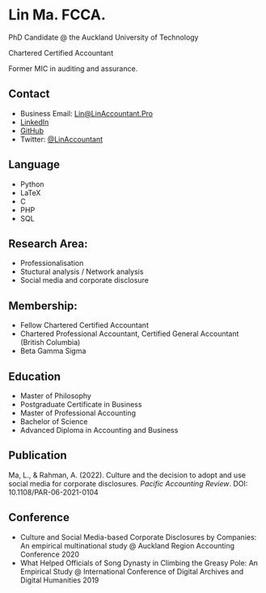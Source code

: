 # Lin Ma. FCCA.
PhD Candidate @ the Auckland University of Technology

Chartered Certified Accountant

Former MIC in auditing and assurance. 

## Contact
- Business Email: Lin@LinAccountant.Pro
- [LinkedIn](https://www.linkedin.com/in/linacct/)
- [GitHub](https://github.com/chillylin)
- Twitter: [@LinAccountant](https://twitter.com/LinAccountant)

## Language
- Python
- LaTeX
- C
- PHP
- SQL

## Research Area:  
- Professionalisation
- Stuctural analysis / Network analysis
- Social media and corporate disclosure 

## Membership:
- Fellow Chartered Certified Accountant
- Chartered Professional Accountant, Certified General Accountant (British Columbia)
- Beta Gamma Sigma

## Education
- Master of Philosophy
- Postgraduate Certificate in Business
- Master of Professional Accounting
- Bachelor of Science
- Advanced Diploma in Accounting and Business

## Publication 
Ma, L., & Rahman, A. (2022). Culture and the decision to adopt and use social media for corporate disclosures. _Pacific Accounting Review_. DOI: 10.1108/PAR-06-2021-0104

## Conference
- Culture and Social Media-based Corporate Disclosures by Companies: An empirical multinational study @ Auckland Region Accounting Conference 2020
- What Helped Officials of Song Dynasty in Climbing the Greasy Pole: An Empirical Study @ International Conference of Digital Archives and Digital Humanities 2019
